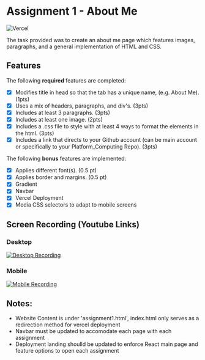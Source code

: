# Assignment 1 - About Me
![Vercel](https://img.shields.io/badge/vercel-%23000000.svg?style=for-the-badge&logo=vercel&logoColor=white)

The task provided was to create an about me page which features images, paragraphs, and a general implementation of HTML and CSS.

## Features

The following **required** features are completed:

- [X] Modifies title in head so that the tab has a unique name, (e.g. About Me). (1pts)
- [X] Uses a mix of headers, paragraphs, and div's. (3pts)
- [X] Includes at least 3 paragraphs. (3pts)
- [X] Includes at least one image. (2pts)
- [X] Includes a .css file to style with at least 4 ways to format the elements in the html. (3pts)
- [X] Includes a link that directs to your Github account (can be main account or specifically to your Platform_Computing Repo). (3pts)

The following **bonus** features are implemented:
- [X] Applies different font(s). (0.5 pt)
- [X] Applies border and margins. (0.5 pt)
- [X] Gradient
- [X] Navbar
- [X] Vercel Deployment
- [X] Media CSS selectors to adapt to mobile screens

## Screen Recording (Youtube Links)
### Desktop 

[![Desktop Recording](https://markdown-videos-api.jorgenkh.no/url?url=https%3A%2F%2Fyoutu.be%2FVGX7wTBIT80)](https://youtu.be/VGX7wTBIT80)

### Mobile

[![Mobile Recording](https://markdown-videos-api.jorgenkh.no/url?url=https%3A%2F%2Fwww.youtube.com%2Fembed%2Fc5Mc12zDRJ4)](https://www.youtube.com/embed/c5Mc12zDRJ4)

## Notes: 
- Website Content is under 'assignment1.html', index.html only serves as a redirection method for vercel deployment
- Navbar must be updated to accomodate each page with each assignment
- Deployment landing shoulld be updated to enforce React main page and feature options to open each assignment
